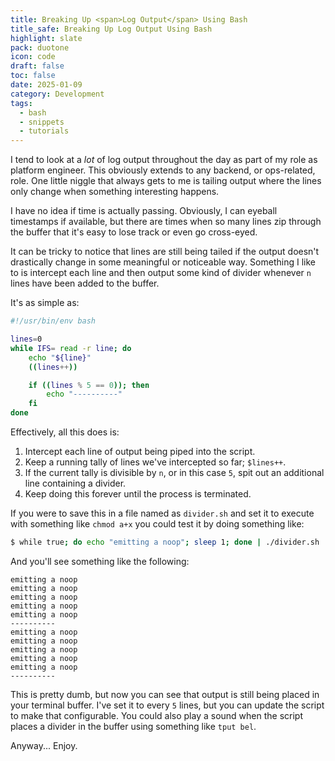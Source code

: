```yaml
---
title: Breaking Up <span>Log Output</span> Using Bash
title_safe: Breaking Up Log Output Using Bash
highlight: slate
pack: duotone
icon: code
draft: false
toc: false
date: 2025-01-09
category: Development
tags:
  - bash
  - snippets
  - tutorials
---
```

I tend to look at a _lot_ of log output throughout the day as part of my role as platform engineer. This obviously extends to any backend, or ops-related, role. One little niggle that always gets to me is tailing output where the lines only change when something interesting happens.

<!--more-->

I have no idea if time is actually passing. Obviously, I can eyeball timestamps if available, but there are times when so many lines zip through the buffer that it's easy to lose track or even go cross-eyed.

It can be tricky to notice that lines are still being tailed if the output doesn't drastically change in some meaningful or noticeable way. Something I like to is intercept each line and then output some kind of divider whenever `n` lines have been added to the buffer.

It's as simple as:

```bash
#!/usr/bin/env bash

lines=0
while IFS= read -r line; do
	echo "${line}"
	((lines++))

	if ((lines % 5 == 0)); then
		echo "----------"
	fi
done
```

Effectively, all this does is:
1. Intercept each line of output being piped into the script. 
2. Keep a running tally of lines we've intercepted so far; `$lines++`.
3. If the current tally is divisible by `n`, or in this case `5`, spit out an additional line containing a divider.
4. Keep doing this forever until the process is terminated.

If you were to save this in a file named as `divider.sh` and set it to execute with something like `chmod a+x` you could test it by doing something like: 

```bash
$ while true; do echo "emitting a noop"; sleep 1; done | ./divider.sh
```

And you'll see something like the following:
```text
emitting a noop
emitting a noop
emitting a noop
emitting a noop
emitting a noop
----------
emitting a noop
emitting a noop
emitting a noop
emitting a noop
emitting a noop
----------
```

This is pretty dumb, but now you can see that output is still being placed in your terminal buffer. I've set it to every `5` lines, but you can update the script to make that configurable. You could also play a sound when the script places a divider in the buffer using something like `tput bel`.

Anyway... Enjoy.

